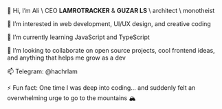 👋 Hi, I’m Ali \ CEO **LAMROTRACKER** & **GUZAR LS** \ architect \ monotheist

👀 I’m interested in web development, UI/UX design, and creative coding

🌱 I’m currently learning JavaScript and TypeScript

💯 I’m looking to collaborate on open source projects, cool frontend ideas, and anything that helps me grow as a dev

📫 Telegram: @hachrlam

⚡ Fun fact: One time I was deep into coding... and suddenly felt an overwhelming urge to go to the mountains 🏔️
